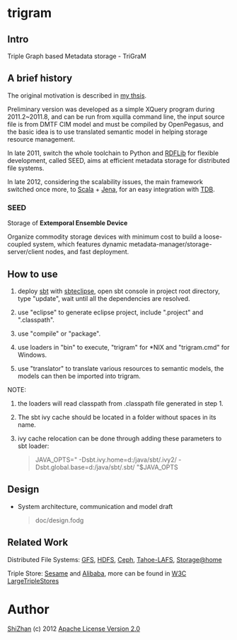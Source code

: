 trigram
=======

Intro
-----

Triple Graph based Metadata storage - TriGraM

A brief history
---------------

The original motivation is described in [my
thsis](http://cdmd.cnki.com.cn/Article/CDMD-10487-1012268216.htm).

Preliminary version was developed as a simple XQuery program during
2011.2\~2011.8, and can be run from xquilla command line, the input
source file is from DMTF CIM model and must be compiled by OpenPegasus,
and the basic idea is to use translated semantic model in helping
storage resource management.

In late 2011, switch the whole toolchain to Python and
[RDFLib](https://github.com/RDFLib/rdflib) for flexible development,
called SEED, aims at efficient metadata storage for distributed file
systems.

In late 2012, considering the scalability issues, the main framework
switched once more, to [Scala](http://www.scala-lang.org/) +
[Jena](http://jena.apache.org/), for an easy integration with
[TDB](http://jena.apache.org/documentation/tdb/).

### SEED

Storage of **Extemporal Ensemble Device**

Organize commodity storage devices with minimum cost to build a
loose-coupled system, which features dynamic
metadata-manager/storage-server/client nodes, and fast deployment.

How to use
----------

1.  deploy [sbt](https://github.com/harrah/xsbt/wiki) with
    [sbteclipse](https://github.com/typesafehub/sbteclipse), open sbt
    console in project root directory, type "update", wait until all the
    dependencies are resolved.

2.  use "eclipse" to generate eclipse project, include ".project" and
    ".classpath".

3.  use "compile" or "package".

4.  use loaders in "bin" to execute, "trigram" for \*NIX and
    "trigram.cmd" for Windows.

5.  use "translator" to translate various resources to semantic models,
    the models can then be imported into trigram.

NOTE:

1.  the loaders will read classpath from .classpath file generated in
    step 1.

2.  The sbt ivy cache should be located in a folder without spaces in
    its name.

3.  ivy cache relocation can be done through adding these parameters to
    sbt loader:

    > JAVA\_OPTS=" -Dsbt.ivy.home=d:/java/sbt/.ivy2/
    > -Dsbt.global.base=d:/java/sbt/.sbt/ "\$JAVA\_OPTS

Design
------

-   System architecture, communication and model draft

    > doc/design.fodg

Related Work
------------

Distributed File Systems: [GFS](http://labs.google.com/papers/gfs.html),
[HDFS](http://hadoop.apache.org/index.html), [Ceph](http://ceph.com/),
[Tahoe-LAFS](https://tahoe-lafs.org/trac/tahoe-lafs),
[Storage@home](http://cs.stanford.edu/people/beberg/Storage@home2007.pdf)

Triple Store: [Sesame](http://www.openrdf.org/) and
[Alibaba](http://www.openrdf.org/alibaba.jsp), more can be found in [W3C
LargeTripleStores](http://www.w3.org/wiki/LargeTripleStores)

Author
======

[ShiZhan](http://shizhan.github.com/) (c) 2012 [Apache License Version
2.0](http://www.apache.org/licenses/)
